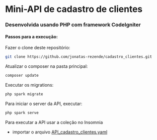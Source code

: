 # Mini-API de cadastro de clientes
### Desenvolvida usando PHP com framework CodeIgniter
#### Passos para a execução:

Fazer o clone deste repositório:

```sh
git clone https://github.com/jonatas-rezende/cadastro_clientes.git
```

Atualizar o composer na pasta principal:

```sh
composer update
```

Executar os migrations:

```sh
php spark migrate
```

Para iniciar o server da API, executar:
```sh
php spark serve
```

Para executar a API usar a coleção no Insomnia
- importar o arquivo [API_cadastro_clientes.yaml]()